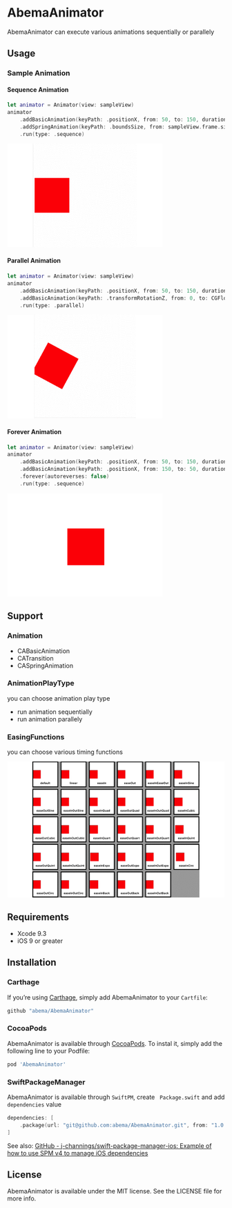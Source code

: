 # AbemaAnimator
AbemaAnimator can execute various animations sequentially or parallely

## Usage

### Sample Animation

#### Sequence Animation
```swift
let animator = Animator(view: sampleView)
animator
    .addBasicAnimation(keyPath: .positionX, from: 50, to: 150, duration: 2, timingFunction: .easeOutExpo)
    .addSpringAnimation(keyPath: .boundsSize, from: sampleView.frame.size, to: CGSize(width: 240, height: 240), damping: 12, mass: 1, stiffness: 240, initialVelocity: 0, duration: 1)
    .run(type: .sequence)
```
![SequenceAnimation](resources/sequenceAnimation.gif)


#### Parallel Animation
```swift
let animator = Animator(view: sampleView)
animator
    .addBasicAnimation(keyPath: .positionX, from: 50, to: 150, duration: 5, timingFunction: .easeOutExpo)
    .addBasicAnimation(keyPath: .transformRotationZ, from: 0, to: CGFloat.pi, duration: 3, timingFunction: .easeOutExpo)
    .run(type: .parallel)
```
![ParallelAnimation](resources/parallelAnimation.gif)



#### Forever Animation
```swift
let animator = Animator(view: sampleView)
animator
    .addBasicAnimation(keyPath: .positionX, from: 50, to: 150, duration: 2, timingFunction: .easeOutExpo)
    .addBasicAnimation(keyPath: .positionX, from: 150, to: 50, duration: 2, timingFunction: .easeOutExpo)
    .forever(autoreverses: false)
    .run(type: .sequence)
```
![Forever](resources/forever.gif)

## Support

### Animation
- CABasicAnimation
- CATransition
- CASpringAnimation

### AnimationPlayType
you can choose animation play type
- run animation sequentially
- run animation parallely

### EasingFunctions
you can choose various timing functions

![EasingFunctions](resources/EasingFunctions.gif)

## Requirements
- Xcode 9.3
- iOS 9 or greater


## Installation

### Carthage

If you’re using [Carthage](https://github.com/Carthage/Carthage), simply add
AbemaAnimator to your `Cartfile`:

```ruby
github "abema/AbemaAnimator"
```

### CocoaPods

AbemaAnimator is available through [CocoaPods](https://cocoapods.org). To instal
it, simply add the following line to your Podfile:

```ruby
pod 'AbemaAnimator'
```

### SwiftPackageManager
AbemaAnimator is available through `SwiftPM`, create ` Package.swift` and add `dependencies` value
```Package.swift
dependencies: [
    .package(url: "git@github.com:abema/AbemaAnimator.git", from: "1.0.0")
]
```
See also: [GitHub - j-channings/swift-package-manager-ios: Example of how to use SPM v4 to manage iOS dependencies](https://github.com/j-channings/swift-package-manager-ios)


## License
AbemaAnimator is available under the MIT license. See the LICENSE file for more info.
